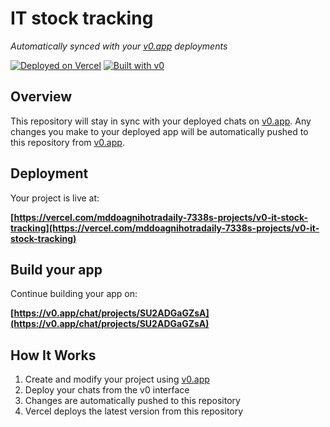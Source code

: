 # IT stock tracking

*Automatically synced with your [v0.app](https://v0.app) deployments*

[![Deployed on Vercel](https://img.shields.io/badge/Deployed%20on-Vercel-black?style=for-the-badge&logo=vercel)](https://vercel.com/mddoagnihotradaily-7338s-projects/v0-it-stock-tracking)
[![Built with v0](https://img.shields.io/badge/Built%20with-v0.app-black?style=for-the-badge)](https://v0.app/chat/projects/SU2ADGaGZsA)

## Overview

This repository will stay in sync with your deployed chats on [v0.app](https://v0.app).
Any changes you make to your deployed app will be automatically pushed to this repository from [v0.app](https://v0.app).

## Deployment

Your project is live at:

**[https://vercel.com/mddoagnihotradaily-7338s-projects/v0-it-stock-tracking](https://vercel.com/mddoagnihotradaily-7338s-projects/v0-it-stock-tracking)**

## Build your app

Continue building your app on:

**[https://v0.app/chat/projects/SU2ADGaGZsA](https://v0.app/chat/projects/SU2ADGaGZsA)**

## How It Works

1. Create and modify your project using [v0.app](https://v0.app)
2. Deploy your chats from the v0 interface
3. Changes are automatically pushed to this repository
4. Vercel deploys the latest version from this repository